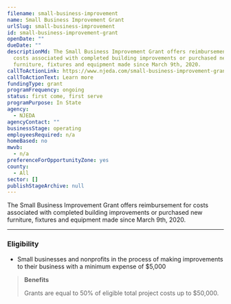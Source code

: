 ```yaml
---
filename: small-business-improvement
name: Small Business Improvement Grant
urlSlug: small-business-improvement
id: small-business-improvement-grant
openDate: ""
dueDate: ""
descriptionMd: The Small Business Improvement Grant offers reimbursement for
  costs associated with completed building improvements or purchased new
  furniture, fixtures and equipment made since March 9th, 2020.
callToActionLink: https://www.njeda.com/small-business-improvement-grant/
callToActionText: Learn more
fundingType: grant
programFrequency: ongoing
status: first come, first serve
programPurpose: In State
agency:
  - NJEDA
agencyContact: ""
businessStage: operating
employeesRequired: n/a
homeBased: no
mwvb:
  - n/a
preferenceForOpportunityZone: yes
county:
  - All
sector: []
publishStageArchive: null
---
```


The Small Business Improvement Grant offers reimbursement for costs associated with completed building improvements or purchased new furniture, fixtures and equipment made since March 9th, 2020.

---

### Eligibility

- Small businesses and nonprofits in the process of making improvements to their business with a minimum expense of $5,000

> **Benefits**
>
> Grants are equal to 50% of eligible total project costs up to $50,000.
